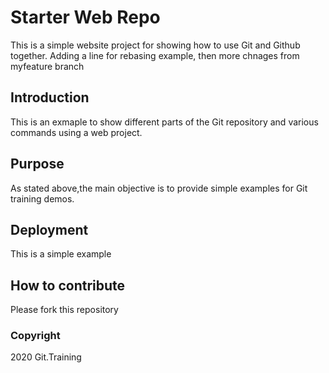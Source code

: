 # Starter Web Repo
This is a simple website project for showing how to use 
Git and Github together. Adding a line for rebasing example, then more chnages from myfeature branch
## Introduction
This is an exmaple to show different parts of the 
Git repository and various commands using a web 
project.
## Purpose
As stated above,the main objective is to provide simple 
examples for Git training demos.

## Deployment
This is a simple example
## How to contribute
Please fork this repository
### Copyright

2020 Git.Training